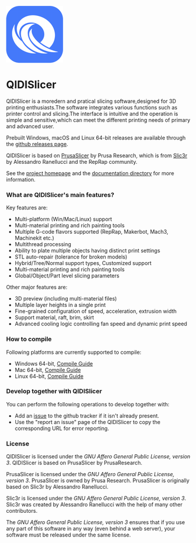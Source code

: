 
![image](/resources/icons/QIDISlicer.png?raw=true)

# QIDISlicer
QIDISlicer is a moredern and pratical slicing software,designed for 3D printing enthusiasts.The software integrates various functions such as printer control and slicing.The interface is intuitive and the operation is simple and sensitive,which can meet the different printing needs of primary and advanced user.

Prebuilt Windows, macOS and Linux 64-bit releases are available through the [github releases page](https://github.com/QIDITECH/QIDISlicer/releases/).  

QIDISlicer is based on [PrusaSlicer](https://github.com/prusa3d/PrusaSlicer) by Prusa Research, which is from [Slic3r](https://github.com/Slic3r/Slic3r) by Alessandro Ranellucci and the RepRap community.

See the [project homepage](https://qidi3d.com) and the [documentation directory](doc/) for more information.
### What are QIDISlicer's main features?

Key features are:

- Multi-platform (Win/Mac/Linux) support
- Multi-material printing and rich painting tools
- Multiple G-code flavors supported (RepRap, Makerbot, Mach3, Machinekit etc.)
- Multithread processing
- Ability to plate multiple objects having distinct print settings
- STL auto-repair (tolerance for broken models) 
- Hybrid/Tree/Normal support types, Customized support
- Multi-material printing and rich painting tools
- Global/Object/Part level slicing parameters

Other major features are:

- 3D preview (including multi-material files) 
- Multiple layer heights in a single print
- Fine-grained configuration of speed, acceleration, extrusion width
- Support material, raft, brim, skirt
- Advanced cooling logic controlling fan speed and dynamic print speed 

### How to compile
Following platforms are currently supported to compile:

- Windows 64-bit, [Compile Guide](doc/How%20to%20build%20-%20Windows.md)
- Mac 64-bit, [Compile Guide](doc/How%20to%20build%20-%20Mac%20OS.md)
- Linux 64-bit, [Compile Guide](doc/How%20to%20build%20-%20Linux%20et%20al.md)

### Develop together with QIDISlicer

You can perform the following operations to develop together with:

- Add an [issue](https://github.com/QIDITECH/QIDISlicer/issues) to the github tracker if it isn't already present. 
- Use the "report an issue" page of the QIDISlicer to copy the corresponding URL for error reporting.

### License

QIDISlicer is licensed under the _GNU Affero General Public License, version 3_. QIDISlicer is based on PrusaSlicer by PrusaResearch.

PrusaSlicer is licensed under the _GNU Affero General Public License, version 3_. PrusaSlicer is owned by Prusa Research. PrusaSlicer is originally based on Slic3r by Alessandro Ranellucci.

Slic3r is licensed under the _GNU Affero General Public License, version 3_. Slic3r was created by Alessandro Ranellucci with the help of many other contributors.

The _GNU Affero General Public License, version 3_ ensures that if you use any part of this software in any way (even behind a web server), your software must be released under the same license.
